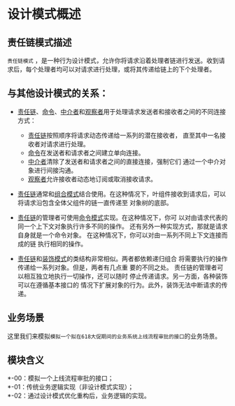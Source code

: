 # 设计模式概述

## 责任链模式描述

`责任链模式` ，是一种行为设计模式，允许你将请求沿着处理者链进行发送。收到请求后，每个处理者均可以对请求进行处理，或将其传递给链上的下个处理者。

## 与其他设计模式的关系：

- [责任链]()、[命令]()、[中介者]()和[观察者]()用于处理请求发送者和接收者之间的不同连接方式： 
  - [责任链]()按照顺序将请求动态传递给一系列的潜在接收者， 直至其中一名接收者对请求进行处理。 
  -  [命令]()在发送者和请求者之间建立单向连接。
  - [中介者]()清除了发送者和请求者之间的直接连接，强制它们 通过一个中介对象进行间接沟通。 
  - [观察者]()允许接收者动态地订阅或取消接收请求。

- [责任链]()通常和[组合模式]()结合使用。在这种情况下，叶组件接收到请求后，可以将请求沿包含全体父组件的链一直传递至 对象树的底部。 
- [责任链]()的管理者可使用[命令模式]()实现。在这种情况下，你可 以对由请求代表的同一个上下文对象执行许多不同的操作。 还有另外一种实现方式，那就是请求自身就是一个命令对象。 在这种情况下，你可以对由一系列不同上下文连接而成的链 执行相同的操作。  
- [责任链]()和[装饰模式]()的类结构非常相似。两者都依赖递归组合 将需要执行的操作传递给一系列对象。但是，两者有几点重 要的不同之处。 责任链的管理者可以相互独立地执行一切操作，还可以随时 停止传递请求。另一方面，各种装饰可以在遵循基本接口的 情况下扩展对象的行为。此外，装饰无法中断请求的传递。

## 业务场景

这里我们来模拟`模拟⼀个拟在618⼤促期间的业务系统上线流程审批的接⼝`的业务场景。

## 模块含义

*-00：模拟⼀个上线流程审批的接⼝；  
*-01：传统业务逻辑实现（非设计模式实现）；  
*-02：通过设计模式优化重构后，业务逻辑的实现。
